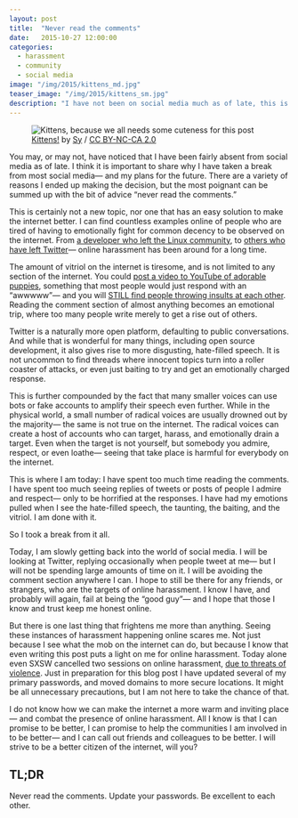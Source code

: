 ```yaml
---
layout: post
title:  "Never read the comments"
date:   2015-10-27 12:00:00
categories:
  - harassment
  - community
  - social media
image: "/img/2015/kittens_md.jpg"
teaser_image: "/img/2015/kittens_sm.jpg"
description: "I have not been on social media much as of late, this is why."
---
```


<figure>
  <img src="/img/2015/kittens_md.jpg" srcset="/img/2015/kittens_sm.jpg 350w, /img/2015/kittens_md.jpg 748w, /img/2015/kittens_lg.jpg 1496w" alt="Kittens, because we all needs some cuteness for this post">
  <figcaption><a href="https://www.flickr.com/photos/17251154@N00/11574522195/" target="\_blank">Kittens!</a> by <a href="https://www.flickr.com/photos/17251154@N00/" target="\_blank">Sy</a> / <a href="https://creativecommons.org/licenses/by-nc-sa/2.0/" target="\_blank">CC BY-NC-CA 2.0</a></figcaption>
</figure>

You may, or may not, have noticed that I have been fairly absent from social media as of late. I think it is important to share why I have taken a break from most social media— and my plans for the future. There are a variety of reasons I ended up making the decision, but the most poignant can be summed up with the bit of advice “never read the comments.”

This is certainly not a new topic, nor one that has an easy solution to make the internet better. I can find countless examples online of people who are tired of having to emotionally fight for common decency to be observed on the internet. From [a developer who left the Linux community](http://sarah.thesharps.us/2015/10/05/closing-a-door/), to [others who have left Twitter](http://www.wired.com/2014/10/trolls-will-always-win/)— online harassment has been around for a long time.

The amount of vitriol on the internet is tiresome, and is not limited to any section of the internet. You could [post a video to YouTube of adorable puppies](https://www.youtube.com/watch?v=Psv5dmrs3U0), something that most people would just respond with an “awwwww”— and you will [STILL find people throwing insults at each other](https://www.youtube.com/all_comments?v=Psv5dmrs3U0). Reading the comment section of almost anything becomes an emotional trip, where too many people write merely to get a rise out of others.

Twitter is a naturally more open platform, defaulting to public conversations. And while that is wonderful for many things, including open source development, it also gives rise to more disgusting, hate-filled speech. It is not uncommon to find threads where innocent topics turn into a roller coaster of attacks, or even just baiting to try and get an emotionally charged response.

This is further compounded by the fact that many smaller voices can use bots or fake accounts to amplify their speech even further. While in the physical world, a small number of radical voices are usually drowned out by the majority— the same is not true on the internet. The radical voices can create a host of accounts who can target, harass, and emotionally drain a target. Even when the target is not yourself, but somebody you admire, respect, or even loathe— seeing that take place is harmful for everybody on the internet.

This is where I am today: I have spent too much time reading the comments. I have spent too much seeing replies of tweets or posts of people I admire and respect— only to be horrified at the responses. I have had my emotions pulled when I see the hate-filled speech, the taunting, the baiting, and the vitriol. I am done with it.

So I took a break from it all.

Today, I am slowly getting back into the world of social media. I will be looking at Twitter, replying occasionally when people tweet at me— but I will not be spending large amounts of time on it. I will be avoiding the comment section anywhere I can. I hope to still be there for any friends, or strangers, who are the targets of online harassment. I know I have, and probably will again, fail at being the “good guy”— and I hope that those I know and trust keep me honest online.

But there is one last thing that frightens me more than anything. Seeing these instances of harassment happening online scares me. Not just because I see what the mob on the internet can do, but because I know that even writing this post puts a light on me for online harassment. Today alone even SXSW cancelled two sessions on online harassment, [due to threats of violence](http://www.sxsw.com/news/2015/sxsw-statement-hugh-forrest). Just in preparation for this blog post I have updated several of my primary passwords, and moved domains to more secure locations. It might be all unnecessary precautions, but I am not here to take the chance of that.

I do not know how we can make the internet a more warm and inviting place— and combat the presence of online harassment. All I know is that I can promise to be better, I can promise to help the communities I am involved in to be better— and I can call out friends and colleagues to be better. I will strive to be a better citizen of the internet, will you?


## TL;DR

Never read the comments. Update your passwords. Be excellent to each other.
